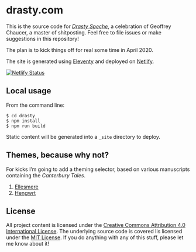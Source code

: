 # drasty.com

This is the source code for <a href="https://drasty.com/"><i lang="enm">Drasty Speche</i></a>, a celebration of Geoffrey Chaucer, a master of shitposting. Feel free to file issues or make suggestions in this repository!

The plan is to kick things off for real some time in April 2020.

The site is generated using [Eleventy](https://www.11ty.io/) and deployed on [Netlify](https://www.netlify.com/).

[![Netlify Status](https://api.netlify.com/api/v1/badges/181a5a3a-61f9-4881-a36d-02446a43a344/deploy-status)](https://app.netlify.com/sites/drasty/deploys)

## Local usage

From the command line:

```
$ cd drasty
$ npm install
$ npm run build
```

Static content will be generated into a `_site` directory to deploy.

## Themes, because why not?

For kicks I’m going to add a theming selector, based on various manuscripts containing the <cite>Canterbury Tales</cite>.

1. [Ellesmere](https://hdl.huntington.org/digital/collection/p15150coll7/id/2838)
2. <a href="https://www.library.wales/discover/digital-gallery/manuscripts/the-middle-ages/the-hengwrt-chaucer/" lang="cy">Hengwrt</a>

## License

All project content is licensed under the [Creative Commons Attribution 4.0 International License](https://creativecommons.org/licenses/by/4.0/). The underlying source code is covered lis licensed under the [MIT License](LICENSE). If you do anything with any of this stuff, please let me know about it!
